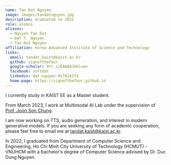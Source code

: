 ```yaml
---
name: Tan Dat Nguyen
image: images/tandatnguyen.jpg
description: Graduated in 2022
role: alumni
aliases:
  - Nguyen Tan Dat
  - Dat T. Nguyen
  - Tan Dat Nguyen
affiliation: Korea Advanced Institute of Science and Technology
links:
  email: tandat.kaist@kaist.ac.kr
  github: signofthefour
  google-scholar: 4Yr_icEAAAAJ&hl=en
  facebook: softdat
  linkedin: dat-nguyen-017824174
  home-page: https://signofthefour.github.io
---
```


I currently study in KAIST EE as a Master student.

From March 2023, I work at Multimodal AI Lab under the supervision of [Prof. Joon Son Chung](https://mmai.io/joon/).

I am now working on TTS, audio generation, and interest in modern generative models. If you are seeking any form of academic cooperation, please feel free to email me at tandat.kaist@kaist.ac.kr.

In 2022, I graduated from Department of Computer Science and Engineering, Ho Chi Minh City University of Technology (HCMUT) - VNUHCM with a bachelor’s degree of Computer Science advised by Dr. Duc Dung Nguyen.
